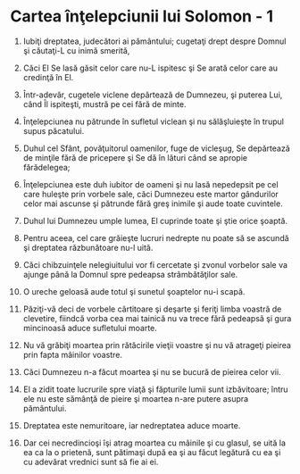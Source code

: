 # Cartea &#238;n&#355;elepciunii lui Solomon - 1

1. Iubiţi dreptatea, judecători ai pământului; cugetaţi drept despre Domnul şi căutaţi-L cu inimă smerită, 

2. Căci El Se lasă găsit celor care nu-L ispitesc şi Se arată celor care au credinţă în El. 

3. Într-adevăr, cugetele viclene depărtează de Dumnezeu, şi puterea Lui, când Îl ispiteşti, mustră pe cei fără de minte. 

4. Înţelepciunea nu pătrunde în sufletul viclean şi nu sălăşluieşte în trupul supus păcatului. 

5. Duhul cel Sfânt, povăţuitorul oamenilor, fuge de vicleşug, Se depărtează de minţile fără de pricepere şi Se dă în lături când se apropie fărădelegea; 

6. Înţelepciunea este duh iubitor de oameni şi nu lasă nepedepsit pe cel care huleşte prin vorbele sale, căci Dumnezeu este martor gândurilor celor mai ascunse şi pătrunde fără greş inimile şi aude toate cuvintele. 

7. Duhul lui Dumnezeu umple lumea, El cuprinde toate şi ştie orice şoaptă. 

8. Pentru aceea, cel care grăieşte lucruri nedrepte nu poate să se ascundă şi dreptatea răzbunătoare nu-l uită. 

9. Căci chibzuinţele nelegiuitului vor fi cercetate şi zvonul vorbelor sale va ajunge până la Domnul spre pedeapsa strâmbătăţilor sale. 

10. O ureche geloasă aude totul şi sunetul şoaptelor nu-i scapă. 

11. Păziţi-vă deci de vorbele cârtitoare şi deşarte şi feriţi limba voastră de clevetire, fiindcă vorba cea mai tainică nu va trece fără pedeapsă şi gura mincinoasă aduce sufletului moarte. 

12. Nu vă grăbiţi moartea prin rătăcirile vieţii voastre şi nu vă atrageţi pieirea prin fapta mâinilor voastre. 

13. Căci Dumnezeu n-a făcut moartea şi nu se bucură de pieirea celor vii. 

14. El a zidit toate lucrurile spre viaţă şi făpturile lumii sunt izbăvitoare; întru ele nu este sămânţă de pieire şi moartea n-are putere asupra pământului. 

15. Dreptatea este nemuritoare, iar nedreptatea aduce moarte. 

16. Dar cei necredincioşi îşi atrag moartea cu mâinile şi cu glasul, se uită la ea ca la o prietenă, sunt pătimaşi după ea şi au făcut legătură cu ea şi cu adevărat vrednici sunt să fie ai ei. 

